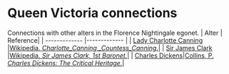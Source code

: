 # Queen Victoria connections
Connections with other alters in the Florence Nightingale egonet.
| Alter  | Reference|
| ------------- |------------- |
| [Lady Charlotte Canning](https://github.com/altealo/FNTest/blob/master/AltersReferences/LadyCharlotteCanning.md)  |[Wikipedia. *Charlotte_Canning,_Countess_Canning.*](https://en.wikipedia.org/wiki/Charlotte_Canning,_Countess_Canning)|
| [Sir James Clark](https://github.com/altealo/FNTest/blob/master/AltersReferences/JamesClark.md)  |[Wikipedia. *Sir James Clark, 1st Baronet.*](https://en.wikipedia.org/wiki/Sir_James_Clark,_1st_Baronet)|
| [Charles Dickens](https://github.com/altealo/FNTest/blob/master/AltersReferences/CharlesDickens.md)|[Collins, P. *Charles Dickens: The Critical Heritage.*](https://books.google.co.uk/books?id=72brNWKa088C&pg=PT472&lpg=PT472&dq=benjamin+jowett+queen+victoria&source=bl&ots=gxfT25b-kT&sig=ACfU3U2hS2i1rAIUwLcKoaKtS8aC7b5DXA&hl=en&sa=X&ved=2ahUKEwiwiJXYsNHlAhV_URUIHY5OCjA4FBDoATAAegQICBAB#v=onepage&q=benjamin%20jowett%20queen%20victoria&f=false)|

